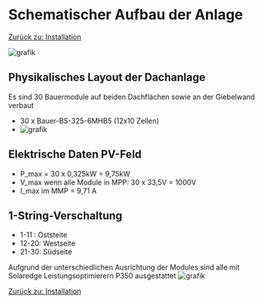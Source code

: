 # Schematischer Aufbau der Anlage

[Zurück zu: Installation](installation.md)

![grafik](https://github.com/user-attachments/assets/f6152812-2e12-4032-bd47-2c13b30e043b)

## Physikalisches Layout der Dachanlage

Es sind 30 Bauermodule auf beiden Dachflächen sowie an der Giebelwand verbaut

- 30 x Bauer-BS-325-6MHB5  (12x10 Zellen)
- ![grafik](https://github.com/user-attachments/assets/933f7e08-1284-4ed5-894d-bf5ba9f3f2bc)

## Elektrische Daten PV-Feld

- P_max = 30 x 0,325kW = 9,75kW
- V_max wenn alle Module in MPP: 30 x 33,5V = 1000V
- I_max im MMP = 9,71 A

## 1-String-Verschaltung

- 1-11 : Oststeite
- 12-20: Westseite
- 21-30: Südseite
  
Aufgrund der unterschiedlichen Ausrichtung der Modules sind alle mit Solaredge Leistungsoptimierern P350 ausgestattet
![grafik](https://github.com/user-attachments/assets/2ee21908-1780-4fe2-8aa3-1e4d2b231c07)

[Zurück zu: Installation](installation.md)
